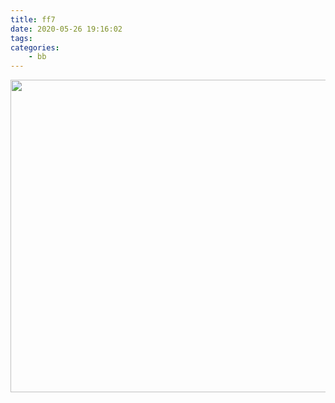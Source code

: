 ```yaml
---
title: ff7
date: 2020-05-26 19:16:02
tags:
categories:
    - bb
---
```

<img src="/img/ff7.jpg" width="1000" height="500">